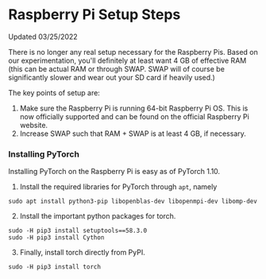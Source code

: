 # Raspberry Pi Setup Steps

Updated 03/25/2022

There is no longer any real setup necessary for the Raspberry Pis. Based on our
experimentation, you'll definitely at least want 4 GB of effective RAM (this
can be actual RAM or through SWAP. SWAP will of course be significantly slower
and wear out your SD card if heavily used.)

The key points of setup are:

1. Make sure the Raspberry Pi is running 64-bit Raspberry Pi OS. This is now
officially supported and can be found on the official Raspberry Pi website.
2. Increase SWAP such that RAM + SWAP is at least 4 GB, if necessary.

### Installing PyTorch

Installing PyTorch on the Raspberry Pi is easy as of PyTorch 1.10. 

1. Install the required libraries for PyTorch through `apt`, namely
```
sudo apt install python3-pip libopenblas-dev libopenmpi-dev libomp-dev
```
2. Install the important python packages for torch.
```
sudo -H pip3 install setuptools==58.3.0
sudo -H pip3 install Cython
```
3. Finally, install torch directly from PyPI.
```
sudo -H pip3 install torch
```


